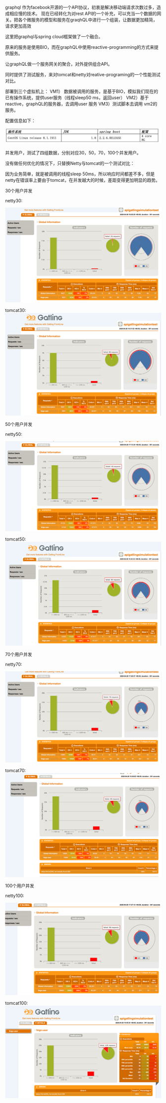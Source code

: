 graphql 作为facebook开源的一个API协议，初衷是解决移动端请求次数过多，造成相应慢的技术。
现在已经转化为对rest API的一个补充，可以充当一个数据的网关。把各个微服务的模型和服务在graqhQL中进行一个组装，让数据更加精简，请求更加高效

这里把graphql与spring cloud框架做了一个融合。

原来的服务是使用BIO，而在graphQL中使用reactive-programming的方式来提供服务。

让graphQL做一个服务网关的聚合，对外提供组合API。

同时提供了测试服务，来对tomcat和netty对reative-programing的一个性能测试对比。

部署到三个虚拟机上：
VM1） 数据被调用的服务，是基于BIO，模拟我们现在的已有操作系统，提供user服务（线程sleep50 ms，返回user）
VM2）基于reactive，graphQL的服务器，去调用user 服务
VM3）测试脚本去调用 vm2的服务。

配置信息如下：

![configVM](./pics/configVM.png)

并发用户，测试了四组数据，分别对应30，50，70，100个并发用户。

没有做任何优化的情况下，只替换Netty与tomcat的一个测试对比：
  
因为业务简单，就是被调用的线程sleep 50ms，所以响应时间都差不多，但是netty在错误率上要由于tomcat，在并发越大的时候，差距变得更加明显的趋势。

30个用户并发

netty30:

![netty30](./pics/netty-30.png)

tomcat30:
![tomcat30](./pics/tomcat-30.png)

50个用户并发

netty50:

![netty50](./pics/netty-50.png)

tomcat50:
![tomcat50](./pics/tomcat-50.png)

70个用户并发

netty70:

![netty70](./pics/netty-70.png)

tomcat70:
![tomcat70](./pics/tomcat-70.png)

100个用户并发

netty100:

![netty100](./pics/netty-100.png)

tomcat100:
![tomcat100](./pics/tomcat-100.png)
